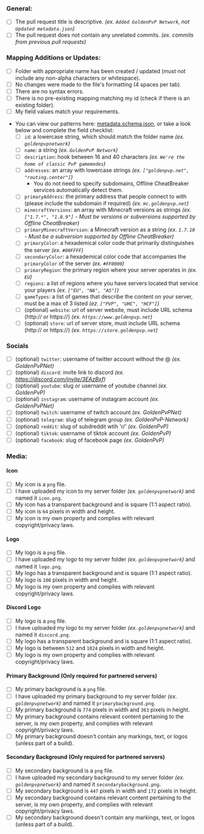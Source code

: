 ### General:
* [ ] The pull request title is descriptive. *(ex. `Added GoldenPvP Network`, not `Updated metadata.json`)*
* [ ] The pull request does not contain any unrelated commits.  *(ex. commits from previous pull requests)*

### Mapping Additions or Updates:
* [ ] Folder with appropriate name has been created / updated (must not include any non-alpha characters or whitespace).
* [ ] No changes were made to the file's formatting (4 spaces per tab).
* [ ] There are no syntax errors.
* [ ] There is no pre-existing mapping matching my id (check if there is an existing folder).
* [ ] My field values match your requirements.
* You can view our patterns here: [metadata.schema.json](https://github.com/Offline-CheatBreaker/Client-API/blob/master/mappings/metadata.schema.json), or take a look below and complete the field checklist:
  - [ ] `id`: a lowercase string, which should match the folder name *(ex. `goldenpvpnetwork`)*
  - [ ] `name`: a string *(ex. `GoldenPvP Network`)*
  - [ ] `description`: hook between 16 and 40 characters *(ex. `We're the home of classic PvP gamemodes`)* 
  - [ ] `addresses`: an array with lowercase strings *(ex. `["goldenpvp.net", "routing.center"]`)*
    - You do not need to specify subdomains, Offline CheatBreaker services automatically detect them.
  - [ ] `primaryAddress`: the primary address that people connect to with (please include the subdomain if required) *(ex. `mc.goldenpvp.net`)*
  - [ ] `minecraftVersions`: an array with Minecraft versions as strings *(ex. `["1.7.*", "1.8.9"]` - Must be versions or subversions supported by Offline CheatBreaker)*
  - [ ] `primaryMinecraftVersion`: a Minecraft version as a string *(ex. `1.7.10` - Must be a subversion supported by Offline CheatBreaker)*
  - [ ] `primaryColor`: a hexademical color code that primarily distinguishes the server *(ex. `#00FFFF`)* 
  - [ ] `secondaryColor`: a hexademical color code that accompanies the `primaryColor` of the server *(ex. `#FF0000`)*
  - [ ] `primaryRegion`: the primary region where your server operates in *(ex. `EU`)*
  - [ ] `regions`: a list of regions where you have servers located that service your players *(ex. `["EU", "NA", "AS"]`)*
  - [ ] `gameTypes`: a list of games that describe the content on your server, must be a max of 3 listed *(ez. `["PVP", "UHC", "HCF"]`)*
  - [ ] (optional) `website`: url of server website, must include URL schema (http:// or https://) *(ex. `https://www.goldenpvp.net`)*
  - [ ] (optional) `store`: url of server store, must include URL schema (http:// or https://) *(ex. `https://store.goldenpvp.net`)*

### Socials
* [ ] (optional) `twitter`: username of twitter account without the @ *(ex. GoldenPvPNet)*
* [ ] (optional) `discord`: invite link to discord *(ex. https://discord.com/invite/3EAzBxf)*
* [ ] (optional) `youtube`: slug or username of youtube channel *(ex. GoldenPvP)*
* [ ] (optional) `instagram`: username of instagram account *(ex. GoldenPvPNet)*
* [ ] (optional) `twitch`: username of twitch account *(ex. GoldenPvPNet)*
* [ ] (optional) `telegram`: slug of telegram group *(ex. GoldenPvP-Network)*
* [ ] (optional) `reddit`: slug of subdreddit wtih 'r/' *(ex. GoldenPvP)*
* [ ] (optional) `tiktok`: username of tiktok account *(ex. GoldenPvP)*
* [ ] (optional) `facebook`: slug of facebook page *(ex. GoldenPvP)*

### Media:
#### Icon
* [ ] My icon is a `png` file.
* [ ] I have uploaded my icon to my server folder *(ex. `goldenpvpnetwork`)* and named it `icon.png`.
* [ ] My icon has a transparent background and is square (1:1 aspect ratio).
* [ ] My icon is `64` pixels in width and height.
* [ ] My icon is my own property and complies with relevant copyright/privacy laws.

#### Logo
* [ ] My logo is a `png` file.
* [ ] I have uploaded my logo to my server folder *(ex. `goldenpvpnetwork`)* and named it `logo.png`.
* [ ] My logo has a transparent background and is square (1:1 aspect ratio).
* [ ] My logo is `108` pixels in width and height.
* [ ] My logo is my own property and complies with relevant copyright/privacy laws.

#### Discord Logo
* [ ] My logo is a `png` file.
* [ ] I have uploaded my logo to my server folder *(ex. `goldenpvpnetwork`)* and named it `discord.png`.
* [ ] My logo has a transparent background and is square (1:1 aspect ratio).
* [ ] My logo is between `512` and `1024` pixels in width and height.
* [ ] My logo is my own property and complies with relevant copyright/privacy laws.

#### Primary Background (Only required for partnered servers)
* [ ] My primary background is a `png` file.
* [ ] I have uploaded my primary background to my server folder *(ex. `goldenpvpnetwork`)* and named it `primarybackground.png`.
* [ ] My primary background is `774` pixels in width and `363` pixels in height.
* [ ] My primary background contains relevant content pertaining to the server, is my own property, and complies with relevant copyright/privacy laws.
* [ ] My primary background doesn't contain any markings, text, or logos (unless part of a build).

#### Secondary Background (Only required for partnered servers)
* [ ] My secondary background is a `png` file.
* [ ] I have uploaded my secondary background to my server folder *(ex. `goldenpvpnetwork`)* and named it `secondarybackground.png`.
* [ ] My secondary background is `447` pixels in width and `172` pixels in height.
* [ ] My secondary background contains relevant content pertaining to the server, is my own property, and complies with relevant copyright/privacy laws.
* [ ] My secondary background doesn't contain any markings, text, or logos (unless part of a build).
